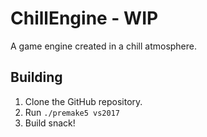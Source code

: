 # ChillEngine - WIP
A game engine created in a chill atmosphere.

## Building
1. Clone the GitHub repository.
2. Run `./premake5 vs2017`
3. Build snack!
